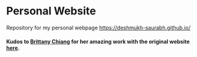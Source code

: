 # Personal Website
Repository for my personal webpage https://deshmukh-saurabh.github.io/

#### Kudos to [Brittany Chiang](https://github.com/bchiang7) for her amazing work with the original website [here](https://github.com/bchiang7/bchiang7.github.io).
